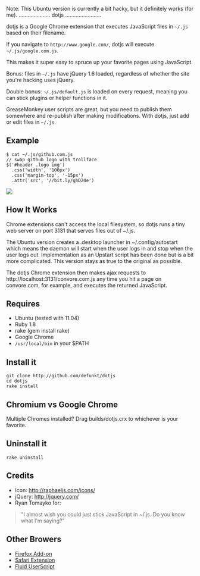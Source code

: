 Note: This Ubuntu version is currently a bit hacky,
but it definitely works (for me).
..................... dotjs ........................

dotjs  is a  Google Chrome  extension  that executes
JavaScript files in `~/.js` based on their filename.

If  you navigate to  `http://www.google.com/`, dotjs
will execute `~/.js/google.com.js`.

This makes it super  easy to spruce up your favorite
pages using JavaScript.

Bonus:  files  in `~/.js`  have  jQuery 1.6  loaded,
regardless  of  whether  the  site  you're  hacking
uses jQuery.

Double bonus: `~/.js/default.js`  is loaded on every
request,  meaning you  can stick  plugins  or helper
functions in it.

GreaseMonkey user scripts are great, but you need to
publish them  somewhere and re-publish  after making
modifications. With dotjs, just add or edit files in
`~/.js`.

## Example

    $ cat ~/.js/github.com.js
    // swap github logo with trollface
    $('#header .logo img')
      .css('width', '100px')
      .css('margin-top', '-15px')
      .attr('src', '//bit.ly/ghD24e')

![](https://bit.ly/gAHTbC)

## How It Works

Chrome extensions can't access the local filesystem,
so dotjs  runs a tiny  web server on port  3131 that
serves files out of ~/.js.

The Ubuntu version creates a .desktop launcher in
~/.config/autostart which means the daemon will
start when the user logs in and stop when the user
logs out. Implementation as an Upstart script has
been done but is a bit more complicated. This
version stays as true to the original as possible.

The dotjs Chrome extension then makes ajax requests
to http://localhost:3131/convore.com.js any time you
hit a page on convore.com, for example, and executes
the returned JavaScript.

## Requires

- Ubuntu (tested with 11.04)
- Ruby 1.8
- rake (gem install rake)
- Google Chrome
- `/usr/local/bin` in your $PATH

## Install it

    git clone http://github.com/defunkt/dotjs
    cd dotjs
    rake install

## Chromium vs Google Chrome

Multiple Chromes installed? Drag builds/dotjs.crx to
whichever is your favorite.

## Uninstall it

    rake uninstall

## Credits

- Icon: <http://raphaeljs.com/icons/>
- jQuery: <http://jquery.com/>
- Ryan Tomayko for:

> "I almost wish you could just
   stick JavaScript in ~/.js. Do
   you know what I'm saying?"

## Other Browers

- [Firefox Add-on](https://github.com/rlr/dotjs-addon)
- [Safari Extension](https://github.com/wfarr/dotjs.safariextension)
- [Fluid UserScript](https://github.com/sj26/dotjs-fluid)

